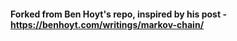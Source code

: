 #### Forked from Ben Hoyt's repo, inspired by his post - https://benhoyt.com/writings/markov-chain/
